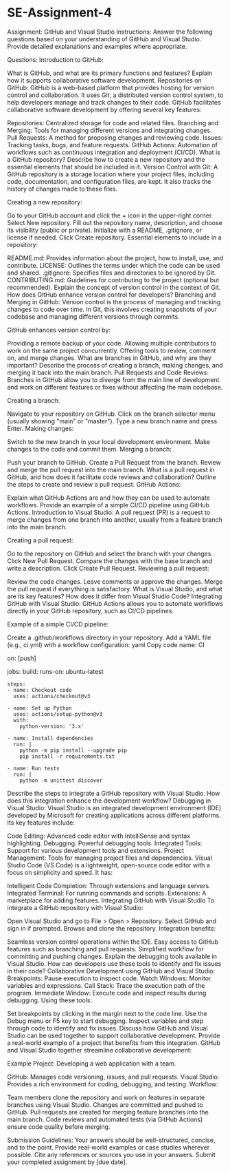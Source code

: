 # SE-Assignment-4
Assignment: GitHub and Visual Studio
Instructions:
Answer the following questions based on your understanding of GitHub and Visual Studio. Provide detailed explanations and examples where appropriate.

Questions:
Introduction to GitHub:

What is GitHub, and what are its primary functions and features? Explain how it supports collaborative software development.
Repositories on GitHub:
GitHub is a web-based platform that provides hosting for version control and collaboration. It uses Git, a distributed version control system, to help developers manage and track changes to their code. GitHub facilitates collaborative software development by offering several key features:

Repositories: Centralized storage for code and related files.
Branching and Merging: Tools for managing different versions and integrating changes.
Pull Requests: A method for proposing changes and reviewing code.
Issues: Tracking tasks, bugs, and feature requests.
GitHub Actions: Automation of workflows such as continuous integration and deployment (CI/CD).
What is a GitHub repository? Describe how to create a new repository and the essential elements that should be included in it.
Version Control with Git:
A GitHub repository is a storage location where your project files, including code, documentation, and configuration files, are kept. It also tracks the history of changes made to these files.

Creating a new repository:

Go to your GitHub account and click the + icon in the upper-right corner.
Select New repository.
Fill out the repository name, description, and choose its visibility (public or private).
Initialize with a README, .gitignore, or license if needed.
Click Create repository.
Essential elements to include in a repository:

README.md: Provides information about the project, how to install, use, and contribute.
LICENSE: Outlines the terms under which the code can be used and shared.
.gitignore: Specifies files and directories to be ignored by Git.
CONTRIBUTING.md: Guidelines for contributing to the project (optional but recommended).
Explain the concept of version control in the context of Git. How does GitHub enhance version control for developers?
Branching and Merging in GitHub:
Version control is the process of managing and tracking changes to code over time. In Git, this involves creating snapshots of your codebase and managing different versions through commits.

GitHub enhances version control by:

Providing a remote backup of your code.
Allowing multiple contributors to work on the same project concurrently.
Offering tools to review, comment on, and merge changes.
What are branches in GitHub, and why are they important? Describe the process of creating a branch, making changes, and merging it back into the main branch.
Pull Requests and Code Reviews:
Branches in GitHub allow you to diverge from the main line of development and work on different features or fixes without affecting the main codebase.

Creating a branch:

Navigate to your repository on GitHub.
Click on the branch selector menu (usually showing "main" or "master").
Type a new branch name and press Enter.
Making changes:

Switch to the new branch in your local development environment.
Make changes to the code and commit them.
Merging a branch:

Push your branch to GitHub.
Create a Pull Request from the branch.
Review and merge the pull request into the main branch.
What is a pull request in GitHub, and how does it facilitate code reviews and collaboration? Outline the steps to create and review a pull request.
GitHub Actions:

Explain what GitHub Actions are and how they can be used to automate workflows. Provide an example of a simple CI/CD pipeline using GitHub Actions.
Introduction to Visual Studio:
A pull request (PR) is a request to merge changes from one branch into another, usually from a feature branch into the main branch.

Creating a pull request:

Go to the repository on GitHub and select the branch with your changes.
Click New Pull Request.
Compare the changes with the base branch and write a description.
Click Create Pull Request.
Reviewing a pull request:

Review the code changes.
Leave comments or approve the changes.
Merge the pull request if everything is satisfactory.
What is Visual Studio, and what are its key features? How does it differ from Visual Studio Code?
Integrating GitHub with Visual Studio:
GitHub Actions allows you to automate workflows directly in your GitHub repository, such as CI/CD pipelines.

Example of a simple CI/CD pipeline:

Create a .github/workflows directory in your repository.
Add a YAML file (e.g., ci.yml) with a workflow configuration:
yaml
Copy code
name: CI

on: [push]

jobs:
  build:
    runs-on: ubuntu-latest

    steps:
    - name: Checkout code
      uses: actions/checkout@v3

    - name: Set up Python
      uses: actions/setup-python@v3
      with:
        python-version: '3.x'

    - name: Install dependencies
      run: |
        python -m pip install --upgrade pip
        pip install -r requirements.txt

    - name: Run tests
      run: |
        python -m unittest discover

Describe the steps to integrate a GitHub repository with Visual Studio. How does this integration enhance the development workflow?
Debugging in Visual Studio:
Visual Studio is an integrated development environment (IDE) developed by Microsoft for creating applications across different platforms. Its key features include:

Code Editing: Advanced code editor with IntelliSense and syntax highlighting.
Debugging: Powerful debugging tools.
Integrated Tools: Support for various development tools and extensions.
Project Management: Tools for managing project files and dependencies.
Visual Studio Code (VS Code) is a lightweight, open-source code editor with a focus on simplicity and speed. It has:

Intelligent Code Completion: Through extensions and language servers.
Integrated Terminal: For running commands and scripts.
Extensions: A marketplace for adding features.
Integrating GitHub with Visual Studio
To integrate a GitHub repository with Visual Studio:

Open Visual Studio and go to File > Open > Repository.
Select GitHub and sign in if prompted.
Browse and clone the repository.
Integration benefits:

Seamless version control operations within the IDE.
Easy access to GitHub features such as branching and pull requests.
Simplified workflow for committing and pushing changes.
Explain the debugging tools available in Visual Studio. How can developers use these tools to identify and fix issues in their code?
Collaborative Development using GitHub and Visual Studio:
Breakpoints: Pause execution to inspect code.
Watch Windows: Monitor variables and expressions.
Call Stack: Trace the execution path of the program.
Immediate Window: Execute code and inspect results during debugging.
Using these tools:

Set breakpoints by clicking in the margin next to the code line.
Use the Debug menu or F5 key to start debugging.
Inspect variables and step through code to identify and fix issues.
Discuss how GitHub and Visual Studio can be used together to support collaborative development. Provide a real-world example of a project that benefits from this integration.
GitHub and Visual Studio together streamline collaborative development:

Example Project: Developing a web application with a team.

GitHub: Manages code versioning, issues, and pull requests.
Visual Studio: Provides a rich environment for coding, debugging, and testing.
Workflow:

Team members clone the repository and work on features in separate branches using Visual Studio.
Changes are committed and pushed to GitHub.
Pull requests are created for merging feature branches into the main branch.
Code reviews and automated tests (via GitHub Actions) ensure code quality before merging.

Submission Guidelines:
Your answers should be well-structured, concise, and to the point.
Provide real-world examples or case studies wherever possible.
Cite any references or sources you use in your answers.
Submit your completed assignment by [due date].

